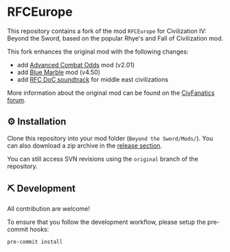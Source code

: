 # RFCEurope

This repository contains a fork of the mod `RFCEurope` for Civilization IV: Beyond the Sword, based on the popular Rhye's and Fall of Civilization mod.

This fork enhances the original mod with the following changes:

- add [Advanced Combat Odds](https://forums.civfanatics.com/threads/pieceofminds-advanced-combat-odds.310415/) mod (v2.01)
- add [Blue Marble](https://www.civfanatics.net/bluemarble/content/index.php) mod (v4.50)
- add [RFC DoC soundtrack](https://github.com/dguenms/DoC-Soundtrack/) for middle east civilizations

More information about the original mod can be found on the [CivFanatics forum](https://forums.civfanatics.com/forums/rhyes-and-fall-europe.386/).

## ️⚙️ Installation

Clone this repository into your mod folder (`Beyond the Sword/Mods/`).
You can also download a zip archive in the [release section](https://github.com/VDuchauffour/RFCEurope/releases).

You can still access SVN revisions using the `original` branch of the repository.

## ⛏️ Development

All contribution are welcome!

To ensure that you follow the development workflow, please setup the pre-commit hooks:

```shell
pre-commit install
```
